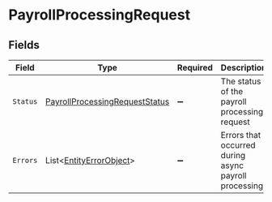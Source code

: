 # PayrollProcessingRequest


## Fields

| Field                                                                                       | Type                                                                                        | Required                                                                                    | Description                                                                                 |
| ------------------------------------------------------------------------------------------- | ------------------------------------------------------------------------------------------- | ------------------------------------------------------------------------------------------- | ------------------------------------------------------------------------------------------- |
| `Status`                                                                                    | [PayrollProcessingRequestStatus](../../Models/Components/PayrollProcessingRequestStatus.md) | :heavy_minus_sign:                                                                          | The status of the payroll processing request                                                |
| `Errors`                                                                                    | List<[EntityErrorObject](../../Models/Components/EntityErrorObject.md)>                     | :heavy_minus_sign:                                                                          | Errors that occurred during async payroll processing                                        |